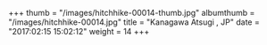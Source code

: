+++
thumb = "/images/hitchhike-00014-thumb.jpg"
albumthumb = "/images/hitchhike-00014.jpg"
title = "Kanagawa Atsugi , JP"
date = "2017:02:15 15:02:12"
weight = 14
+++
